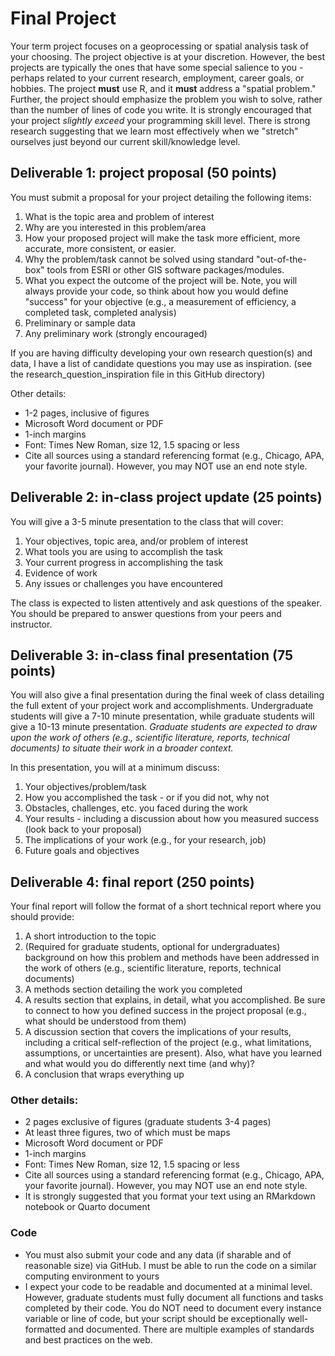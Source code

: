 
# Final Project

Your term project focuses on a geoprocessing or spatial analysis task of your choosing. The project objective is at your discretion. However, the best projects are typically the ones that have some special salience to you - perhaps related to your current research, employment, career goals, or hobbies. The project **must** use R, and it **must** address a "spatial problem." Further, the project should emphasize the problem you wish to solve, rather than the number of lines of code you write. It is strongly encouraged that your project *slightly exceed* your programming skill level. There is strong research suggesting that we learn most effectively when we "stretch" ourselves just beyond our current skill/knowledge level.

## Deliverable 1: project proposal (50 points)

You must submit a proposal for your project detailing the following items:

1. What is the topic area and problem of interest
2. Why are you interested in this problem/area
3. How your proposed project will make the task more efficient, more accurate, more consistent, or easier.
4. Why the problem/task cannot be solved using standard "out-of-the-box" tools from ESRI or other GIS software packages/modules. 
5. What you expect the outcome of the project will be. Note, you will always provide your code, so think about how you would define "success" for your objective (e.g., a measurement of efficiency, a completed task, completed analysis)
6. Preliminary or sample data
7. Any preliminary work (strongly encouraged)

If you are having difficulty developing your own research question(s) and data, I have a list of candidate questions you may use as inspiration. (see the research_question_inspiration file in this GitHub directory)

Other details:

- 1-2 pages, inclusive of figures
- Microsoft Word document or PDF
- 1-inch margins
- Font: Times New Roman, size 12, 1.5 spacing or less
- Cite all sources using a standard referencing format (e.g., Chicago, APA, your favorite journal). However, you may NOT use an end note style.



## Deliverable 2: in-class project update (25 points)

You will give a 3-5 minute presentation to the class that will cover:

1. Your objectives, topic area, and/or problem of interest
2. What tools you are using to accomplish the task
3. Your current progress in accomplishing the task
4. Evidence of work
5. Any issues or challenges you have encountered

The class is expected to listen attentively and ask questions of the speaker. You should be prepared to answer questions from your peers and instructor.

## Deliverable 3: in-class final presentation (75 points)

You will also give a final presentation during the final week of class detailing the full extent of your project work and accomplishments. Undergraduate students will give a 7-10 minute presentation, while graduate students will give a 10-13 minute presentation. *Graduate students are expected to draw upon the work of others (e.g., scientific literature, reports, technical documents) to situate their work in a broader context.*

In this presentation, you will at a minimum discuss:

1. Your objectives/problem/task
2. How you accomplished the task - or if you did not, why not
3. Obstacles, challenges, etc. you faced during the work
4. Your results - including a discussion about how you measured success (look back to your proposal)
5. The implications of your work (e.g., for your research, job)
6. Future goals and objectives

## Deliverable 4: final report (250 points)

Your final report will follow the format of a short technical report where you should provide:

1. A short introduction to the topic
2. (Required for graduate students, optional for undergraduates) background on how this problem and methods have been addressed in the work of others (e.g., scientific literature, reports, technical documents)
3. A methods section detailing the work you completed
4. A results section that explains, in detail, what you accomplished. Be sure to connect to how you defined success in the project proposal (e.g., what should be understood from them)
5. A discussion section that covers the implications of your results, including a critical self-reflection of the project (e.g., what limitations, assumptions, or uncertainties are present). Also, what have you learned and what would you do differently next time (and why)?
6. A conclusion that wraps everything up

### Other details:

- 2 pages exclusive of figures (graduate students 3-4 pages)
- At least three figures, two of which must be maps
- Microsoft Word document or PDF
- 1-inch margins
- Font: Times New Roman, size 12, 1.5 spacing or less
- Cite all sources using a standard referencing format (e.g., Chicago, APA, your favorite journal). However, you may NOT use an end note style.
- It is strongly suggested that you format your text using an RMarkdown notebook or Quarto document


### Code

- You must also submit your code and any data (if sharable and of reasonable size) via GitHub. I must be able to run the code on a similar computing environment to yours
- I expect your code to be readable and documented at a minimal level. However, graduate students must fully document all functions and tasks completed by their code. You do NOT need to document every instance variable or line of code, but your script should be exceptionally well-formatted and documented. There are multiple examples of standards and best practices on the web.

